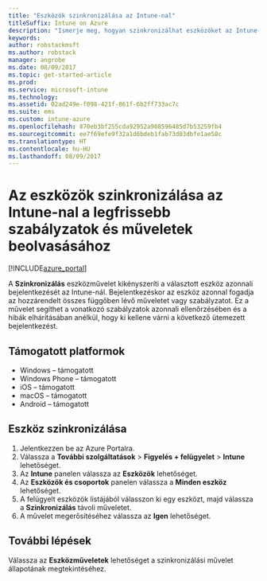 ```yaml
---
title: "Eszközök szinkronizálása az Intune-nal"
titleSuffix: Intune on Azure
description: "Ismerje meg, hogyan szinkronizálhat eszközöket az Intune-nal, hogy beolvassák a legfrissebb szabályzatokat és műveleteket.”"
keywords: 
author: robstackmsft
ms.author: robstack
manager: angrobe
ms.date: 08/09/2017
ms.topic: get-started-article
ms.prod: 
ms.service: microsoft-intune
ms.technology: 
ms.assetid: 02ad249e-f098-421f-861f-6b2ff733ac7c
ms.suite: ems
ms.custom: intune-azure
ms.openlocfilehash: 870eb3bf255cda92952a908596485d7b53259fb4
ms.sourcegitcommit: ee7f69efe9f32a1d6bdeb1fab73d03dbfe1ae58c
ms.translationtype: HT
ms.contentlocale: hu-HU
ms.lasthandoff: 08/09/2017
---
```

# <a name="sync-devices-with-intune-to-get-the-latest-policies-and-actions"></a>Az eszközök szinkronizálása az Intune-nal a legfrissebb szabályzatok és műveletek beolvasásához


[!INCLUDE[azure_portal](./includes/azure_portal.md)]

A **Szinkronizálás** eszközművelet kikényszeríti a választott eszköz azonnali bejelentkezését az Intune-nál. Bejelentkezéskor az eszköz azonnal fogadja az hozzárendelt összes függőben lévő műveletet vagy szabályzatot.  Ez a művelet segíthet a vonatkozó szabályzatok azonnali ellenőrzésében és a hibák elhárításában anélkül, hogy ki kellene várni a következő ütemezett bejelentkezést.

## <a name="supported-platforms"></a>Támogatott platformok

- Windows – támogatott
- Windows Phone – támogatott
- iOS – támogatott
- macOS – támogatott
- Android – támogatott

## <a name="how-to-sync-a-device"></a>Eszköz szinkronizálása

1. Jelentkezzen be az Azure Portalra.
2. Válassza a **További szolgáltatások** > **Figyelés + felügyelet** > **Intune** lehetőséget.
3. Az **Intune** panelen válassza az **Eszközök** lehetőséget.
4. Az **Eszközök és csoportok** panelen válassza a **Minden eszköz** lehetőséget.
5. A felügyelt eszközök listájából válasszon ki egy eszközt, majd válassza a **Szinkronizálás** távoli műveletet.
7. A művelet megerősítéséhez válassza az **Igen** lehetőséget.

## <a name="next-steps"></a>További lépések

Válassza az **Eszközműveletek** lehetőséget a szinkronizálási művelet állapotának megtekintéséhez. 
